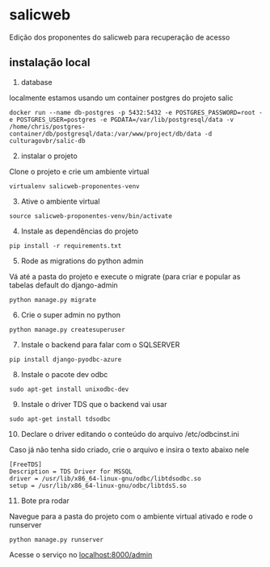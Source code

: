 # salicweb
Edição dos proponentes do salicweb para recuperação de acesso

## instalação local

1. database

localmente estamos usando um container postgres do projeto salic
```
docker run --name db-postgres -p 5432:5432 -e POSTGRES_PASSWORD=root -e POSTGRES_USER=postgres -e PGDATA=/var/lib/postgresql/data -v /home/chris/postgres-container/db/postgresql/data:/var/www/project/db/data -d culturagovbr/salic-db
```

2. instalar o projeto

Clone o projeto e crie um ambiente virtual

```
virtualenv salicweb-proponentes-venv
```

3. Ative o ambiente virtual
```
source salicweb-proponentes-venv/bin/activate 
```

4. Instale as dependências do projeto
```
pip install -r requirements.txt
```

5. Rode as migrations do python admin

Vá até a pasta do projeto e execute o migrate (para criar e popular as tabelas default do django-admin
```
python manage.py migrate
```

6. Crie o super admin no python
```
python manage.py createsuperuser
```

7. Instale o backend para falar com o SQLSERVER
```
pip install django-pyodbc-azure
```

8. Instale o pacote dev odbc
```
sudo apt-get install unixodbc-dev
```

9. Instale o driver TDS que o backend vai usar
```
sudo apt-get install tdsodbc
```

10. Declare o driver editando o conteúdo do arquivo /etc/odbcinst.ini

Caso já não tenha sido criado, crie o arquivo e insira o texto abaixo nele
```
[FreeTDS]
Description = TDS Driver for MSSQL
driver = /usr/lib/x86_64-linux-gnu/odbc/libtdsodbc.so
setup = /usr/lib/x86_64-linux-gnu/odbc/libtdsS.so
```

11. Bote pra rodar

Navegue para a pasta do projeto com o ambiente virtual ativado e rode o runserver
```
python manage.py runserver
```

Acesse o serviço no [localhost:8000/admin](http://localhost:8000/admin)


